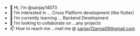 - 👋 Hi, I’m @sanjay14073
- 👀 I’m interested in ... Cross Platform development (like flutter) 
- 🌱 I’m currently learning ... Backend Development
- 💞️ I’m looking to collaborate on ...any projects 
- 📫 How to reach me ...mail me @ sanjay12anna09@gmail.com

<!---
sanjay14073/sanjay14073 is a ✨ special ✨ repository because its `README.md` (this file) appears on your GitHub profile.
You can click the Preview link to take a look at your changes.
--->
